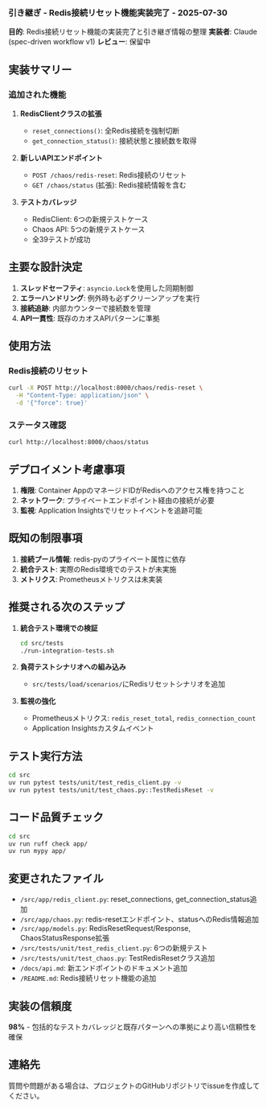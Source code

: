 ### 引き継ぎ - Redis接続リセット機能実装完了 - 2025-07-30
**目的**: Redis接続リセット機能の実装完了と引き継ぎ情報の整理
**実装者**: Claude (spec-driven workflow v1)
**レビュー**: 保留中

## 実装サマリー

### 追加された機能
1. **RedisClientクラスの拡張**
   - `reset_connections()`: 全Redis接続を強制切断
   - `get_connection_status()`: 接続状態と接続数を取得

2. **新しいAPIエンドポイント**
   - `POST /chaos/redis-reset`: Redis接続のリセット
   - `GET /chaos/status` (拡張): Redis接続情報を含む

3. **テストカバレッジ**
   - RedisClient: 6つの新規テストケース
   - Chaos API: 5つの新規テストケース
   - 全39テストが成功

## 主要な設計決定

1. **スレッドセーフティ**: `asyncio.Lock`を使用した同期制御
2. **エラーハンドリング**: 例外時も必ずクリーンアップを実行
3. **接続追跡**: 内部カウンターで接続数を管理
4. **API一貫性**: 既存のカオスAPIパターンに準拠

## 使用方法

### Redis接続のリセット
```bash
curl -X POST http://localhost:8000/chaos/redis-reset \
  -H "Content-Type: application/json" \
  -d '{"force": true}'
```

### ステータス確認
```bash
curl http://localhost:8000/chaos/status
```

## デプロイメント考慮事項

1. **権限**: Container AppのマネージドIDがRedisへのアクセス権を持つこと
2. **ネットワーク**: プライベートエンドポイント経由の接続が必要
3. **監視**: Application Insightsでリセットイベントを追跡可能

## 既知の制限事項

1. **接続プール情報**: redis-pyのプライベート属性に依存
2. **統合テスト**: 実際のRedis環境でのテストが未実施
3. **メトリクス**: Prometheusメトリクスは未実装

## 推奨される次のステップ

1. **統合テスト環境での検証**
   ```bash
   cd src/tests
   ./run-integration-tests.sh
   ```

2. **負荷テストシナリオへの組み込み**
   - `src/tests/load/scenarios/`にRedisリセットシナリオを追加

3. **監視の強化**
   - Prometheusメトリクス: `redis_reset_total`, `redis_connection_count`
   - Application Insightsカスタムイベント

## テスト実行方法

```bash
cd src
uv run pytest tests/unit/test_redis_client.py -v
uv run pytest tests/unit/test_chaos.py::TestRedisReset -v
```

## コード品質チェック

```bash
cd src
uv run ruff check app/
uv run mypy app/
```

## 変更されたファイル

- `/src/app/redis_client.py`: reset_connections, get_connection_status追加
- `/src/app/chaos.py`: redis-resetエンドポイント、statusへのRedis情報追加
- `/src/app/models.py`: RedisResetRequest/Response, ChaosStatusResponse拡張
- `/src/tests/unit/test_redis_client.py`: 6つの新規テスト
- `/src/tests/unit/test_chaos.py`: TestRedisResetクラス追加
- `/docs/api.md`: 新エンドポイントのドキュメント追加
- `/README.md`: Redis接続リセット機能の追加

## 実装の信頼度
**98%** - 包括的なテストカバレッジと既存パターンへの準拠により高い信頼性を確保

## 連絡先
質問や問題がある場合は、プロジェクトのGitHubリポジトリでissueを作成してください。